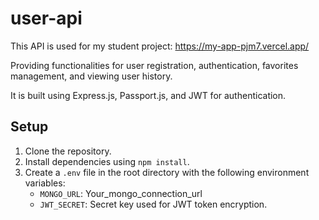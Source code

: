 # user-api

This API is used for my student project: https://my-app-pjm7.vercel.app/


Providing functionalities for user registration, authentication, favorites management, and viewing user history.

It is built using Express.js, Passport.js, and JWT for authentication.

## Setup
1. Clone the repository.
2. Install dependencies using `npm install`.
3. Create a `.env` file in the root directory with the following environment variables:
    - `MONGO_URL`: Your_mongo_connection_url
    - `JWT_SECRET`: Secret key used for JWT token encryption.
